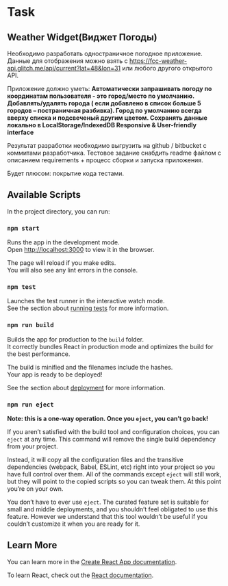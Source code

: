 # Task

## Weather Widget(Виджет Погоды)

Необходимо разработать одностраничное погодное приложение. Данные для отображения можно взять
с https://fcc-weather-api.glitch.me/api/current?lat=48&lon=31 или любого другого открытого API.

Приложение должно уметь:
**Автоматически запрашивать погоду по координатам пользователя - это город/место по умолчанию. Добавлять/удалять
города (
если добавлено в список больше 5 городов – постраничная разбивка). Город по умолчанию всегда вверху списка и подсвеченый
другим цветом. Сохранять данные локально в LocalStorage/IndexedDB Responsive & User-friendly interface**

Результат разработки необходимо выгрузить на github / bitbucket с коммитами разработчика. Тестовое задание снабдить
readme файлом с описанием requirements + процесс сборки и запуска приложения.

Будет плюсом: покрытие кода тестами.

## Available Scripts

In the project directory, you can run:

### `npm start`

Runs the app in the development mode.\
Open [http://localhost:3000](http://localhost:3000) to view it in the browser.

The page will reload if you make edits.\
You will also see any lint errors in the console.

### `npm test`

Launches the test runner in the interactive watch mode.\
See the section about [running tests](https://facebook.github.io/create-react-app/docs/running-tests) for more
information.

### `npm run build`

Builds the app for production to the `build` folder.\
It correctly bundles React in production mode and optimizes the build for the best performance.

The build is minified and the filenames include the hashes.\
Your app is ready to be deployed!

See the section about [deployment](https://facebook.github.io/create-react-app/docs/deployment) for more information.

### `npm run eject`

**Note: this is a one-way operation. Once you `eject`, you can’t go back!**

If you aren’t satisfied with the build tool and configuration choices, you can `eject` at any time. This command will
remove the single build dependency from your project.

Instead, it will copy all the configuration files and the transitive dependencies (webpack, Babel, ESLint, etc) right
into your project so you have full control over them. All of the commands except `eject` will still work, but they will
point to the copied scripts so you can tweak them. At this point you’re on your own.

You don’t have to ever use `eject`. The curated feature set is suitable for small and middle deployments, and you
shouldn’t feel obligated to use this feature. However we understand that this tool wouldn’t be useful if you couldn’t
customize it when you are ready for it.

## Learn More

You can learn more in
the [Create React App documentation](https://facebook.github.io/create-react-app/docs/getting-started).

To learn React, check out the [React documentation](https://reactjs.org/).
